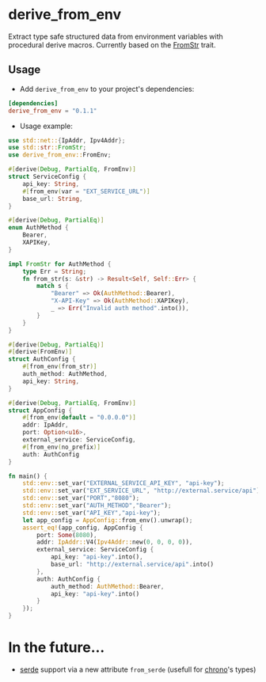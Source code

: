 # derive_from_env
Extract type safe structured data from environment variables with procedural derive macros. Currently based on the [FromStr](https://doc.rust-lang.org/std/str/trait.FromStr.html) trait. 

## Usage
- Add `derive_from_env` to your project's dependencies:
```toml
[dependencies]
derive_from_env = "0.1.1"
```
- Usage example:
```rust	
use std::net::{IpAddr, Ipv4Addr};
use std::str::FromStr;
use derive_from_env::FromEnv;

#[derive(Debug, PartialEq, FromEnv)]
struct ServiceConfig {
    api_key: String,
    #[from_env(var = "EXT_SERVICE_URL")]
    base_url: String,
}

#[derive(Debug, PartialEq)]
enum AuthMethod {
    Bearer,
    XAPIKey,
}

impl FromStr for AuthMethod {
    type Err = String;
    fn from_str(s: &str) -> Result<Self, Self::Err> {
        match s {
            "Bearer" => Ok(AuthMethod::Bearer),
            "X-API-Key" => Ok(AuthMethod::XAPIKey),
            _ => Err("Invalid auth method".into()),
        }
    }
}

#[derive(Debug, PartialEq)]
#[derive(FromEnv)]
struct AuthConfig {
    #[from_env(from_str)]
    auth_method: AuthMethod,
    api_key: String,
}

#[derive(Debug, PartialEq, FromEnv)]
struct AppConfig {
    #[from_env(default = "0.0.0.0")]
    addr: IpAddr,
    port: Option<u16>,
    external_service: ServiceConfig,
    #[from_env(no_prefix)]
    auth: AuthConfig 
}

fn main() {
    std::env::set_var("EXTERNAL_SERVICE_API_KEY", "api-key");
    std::env::set_var("EXT_SERVICE_URL", "http://external.service/api");
    std::env::set_var("PORT","8080");
    std::env::set_var("AUTH_METHOD","Bearer");
    std::env::set_var("API_KEY","api-key");
    let app_config = AppConfig::from_env().unwrap();
    assert_eq!(app_config, AppConfig {
        port: Some(8080),
        addr: IpAddr::V4(Ipv4Addr::new(0, 0, 0, 0)),
        external_service: ServiceConfig {
            api_key: "api-key".into(),
            base_url: "http://external.service/api".into() 
        },
        auth: AuthConfig {
            auth_method: AuthMethod::Bearer,
            api_key: "api-key".into()
        }
    });
}
```

# In the future...
- [serde](https://crates.io/crates/serde) support via a new attribute `from_serde` (usefull for [chrono](https://crates.io/crates/chrono)'s types)


